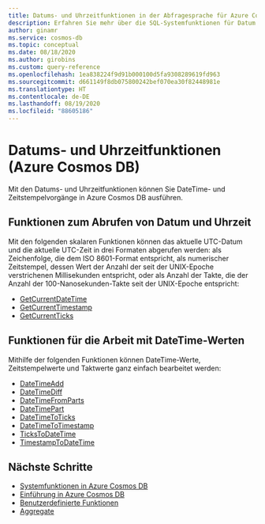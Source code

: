 ```yaml
---
title: Datums- und Uhrzeitfunktionen in der Abfragesprache für Azure Cosmos DB
description: Erfahren Sie mehr über die SQL-Systemfunktionen für Datum und Uhrzeit in Azure Cosmos DB, um DateTime- und Zeitstempeloperationen durchzuführen.
author: ginamr
ms.service: cosmos-db
ms.topic: conceptual
ms.date: 08/18/2020
ms.author: girobins
ms.custom: query-reference
ms.openlocfilehash: 1ea838224f9d91b000100d5fa9308289619fd963
ms.sourcegitcommit: d661149f8db075800242bef070ea30f82448981e
ms.translationtype: HT
ms.contentlocale: de-DE
ms.lasthandoff: 08/19/2020
ms.locfileid: "88605186"
---
```

# <a name="date-and-time-functions-azure-cosmos-db"></a>Datums- und Uhrzeitfunktionen (Azure Cosmos DB)

Mit den Datums- und Uhrzeitfunktionen können Sie DateTime- und Zeitstempelvorgänge in Azure Cosmos DB ausführen.

## <a name="functions-to-obtain-the-date-and-time"></a>Funktionen zum Abrufen von Datum und Uhrzeit

Mit den folgenden skalaren Funktionen können das aktuelle UTC-Datum und die aktuelle UTC-Zeit in drei Formaten abgerufen werden: als Zeichenfolge, die dem ISO 8601-Format entspricht, als numerischer Zeitstempel, dessen Wert der Anzahl der seit der UNIX-Epoche verstrichenen Millisekunden entspricht, oder als Anzahl der Takte, die der Anzahl der 100-Nanosekunden-Takte seit der UNIX-Epoche entspricht:

* [GetCurrentDateTime](sql-query-getcurrentdatetime.md)
* [GetCurrentTimestamp](sql-query-getcurrenttimestamp.md)
* [GetCurrentTicks](sql-query-getcurrentticks.md)

## <a name="functions-to-work-with-datetime-values"></a>Funktionen für die Arbeit mit DateTime-Werten

Mithilfe der folgenden Funktionen können DateTime-Werte, Zeitstempelwerte und Taktwerte ganz einfach bearbeitet werden:

* [DateTimeAdd](sql-query-datetimeadd.md)
* [DateTimeDiff](sql-query-datetimediff.md)
* [DateTimeFromParts](sql-query-datetimefromparts.md)
* [DateTimePart](sql-query-datetimepart.md)
* [DateTimeToTicks](sql-query-datetimetoticks.md)
* [DateTimeToTimestamp](sql-query-datetimetotimestamp.md)
* [TicksToDateTime](sql-query-tickstodatetime.md)
* [TimestampToDateTime](sql-query-timestamptodatetime.md)

## <a name="next-steps"></a>Nächste Schritte

- [Systemfunktionen in Azure Cosmos DB](sql-query-system-functions.md)
- [Einführung in Azure Cosmos DB](introduction.md)
- [Benutzerdefinierte Funktionen](sql-query-udfs.md)
- [Aggregate](sql-query-aggregates.md)
